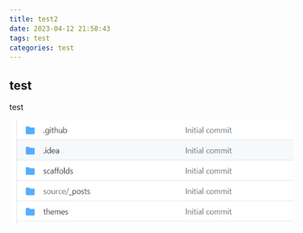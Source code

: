 ```yaml
---
title: test2
date: 2023-04-12 21:50:43
tags: test
categories: test
---
```




## test

test

![img](/img/1.png)
